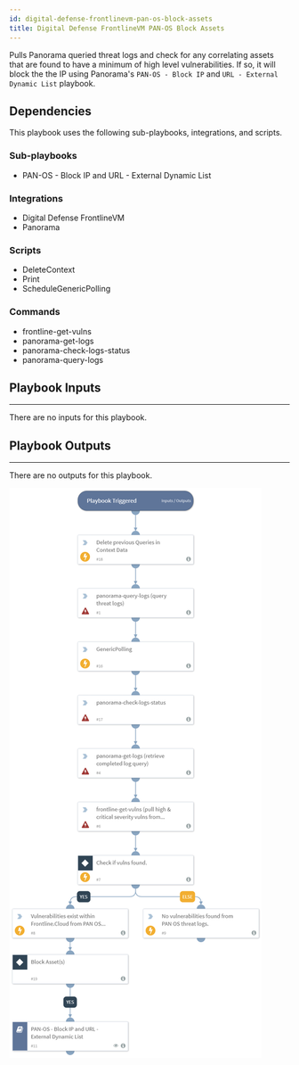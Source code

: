 ```yaml
---
id: digital-defense-frontlinevm-pan-os-block-assets
title: Digital Defense FrontlineVM PAN-OS Block Assets
---
```


Pulls Panorama queried threat logs and check for any correlating assets that are found to have a minimum of high level vulnerabilities. If so, it will block the the IP using Panorama's `PAN-OS - Block IP` and `URL - External Dynamic List` playbook.

## Dependencies
This playbook uses the following sub-playbooks, integrations, and scripts.

### Sub-playbooks
* PAN-OS - Block IP and URL - External Dynamic List

### Integrations
* Digital Defense FrontlineVM
* Panorama

### Scripts
* DeleteContext
* Print
* ScheduleGenericPolling

### Commands
* frontline-get-vulns
* panorama-get-logs
* panorama-check-logs-status
* panorama-query-logs

## Playbook Inputs
---
There are no inputs for this playbook.

## Playbook Outputs
---
There are no outputs for this playbook.

![Digital_Defense_FrontlineVM_PAN-OS_block_assets](https://github.com/ElazarK/content-docs/blob/master/images/playbooks/Digital_Defense_FrontlineVM_PAN-OS_block_assets.png)
